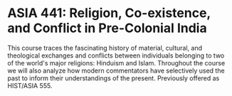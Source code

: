 # ASIA 441: Religion, Co-existence, and Conflict in Pre-Colonial India

This course traces the fascinating history of material, cultural, and theological exchanges and conflicts between individuals belonging to two of the world's major religions: Hinduism and Islam. Throughout the course we will also analyze how modern commentators have selectively used the past to inform their understandings of the present. Previously offered as HIST/ASIA 555.